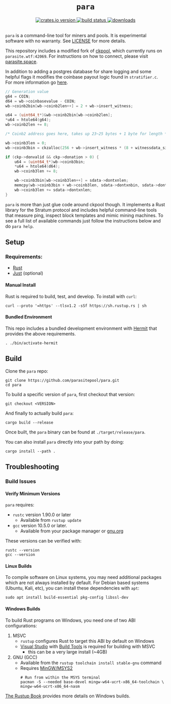 <h1 align=center><code>para</code></h1>

<div align=center>
  <a href=https://crates.io/crates/para>
    <img src=https://img.shields.io/crates/v/para.svg alt="crates.io version">
  </a>
  <a href=https://github.com/parasitepool/para/actions/workflows/ci.yaml>
    <img src=https://github.com/parasitepool/para/actions/workflows/ci.yaml/badge.svg alt="build status">
  </a>
  <a href=https://github.com/parasitepool/para/releases>
    <img src=https://img.shields.io/github/downloads/parasitepool/para/total.svg alt=downloads>
  </a>
</div>
<br>

`para` is a command-line tool for miners and pools. It is experimental
software with no warranty. See [LICENSE](LICENSE) for more details.

This repository includes a modified fork of
[ckpool](https://bitbucket.org/ckolivas/ckpool/src/master/), which currently
runs on `parasite.wtf:42069`. For instructions on how to connect, please visit
[parasite.space](https://parasite.space?help).

In addition to adding a postgres database for share logging and some helpful
flags it modifies the coinbase payout logic found in `stratifier.c`. For more
information go
[here](https://zkshark.substack.com/p/parasite-pool-igniting-the-mining).

```c 
// Generation value
g64 = COIN;
d64 = wb->coinbasevalue - COIN;
wb->coinb2bin[wb->coinb2len++] = 2 + wb->insert_witness;

u64 = (uint64_t*)&wb->coinb2bin[wb->coinb2len];
*u64 = htole64(g64);
wb->coinb2len += 8;

/* Coinb2 address goes here, takes up 23~25 bytes + 1 byte for length */

wb->coinb3len = 0;
wb->coinb3bin = ckzalloc(256 + wb->insert_witness * (8 + witnessdata_size + 2));

if (ckp->donvalid && ckp->donation > 0) {
    u64 = (uint64_t*)wb->coinb3bin;
    *u64 = htole64(d64);
    wb->coinb3len += 8;

    wb->coinb3bin[wb->coinb3len++] = sdata->dontxnlen;
    memcpy(wb->coinb3bin + wb->coinb3len, sdata->dontxnbin, sdata->dontxnlen);
    wb->coinb3len += sdata->dontxnlen;
}
```

`para` is more than just glue code around ckpool though. It implements a Rust
library for the Stratum protocol and includes helpful command-line tools that
measure ping, inspect block templates and mimic mining machines. To see a full
list of available commands just follow the instructions below and do `para
help`.

Setup
-----

### Requirements:

* [Rust](https://rust-lang.org/tools/install/)
* [Just](https://github.com/casey/just?tab=readme-ov-file#installation)
(optional)

#### Manual Install

Rust is required to build, test, and develop. To install with `curl`:

``` 
curl --proto '=https' --tlsv1.2 -sSf https://sh.rustup.rs | sh 
```

#### Bundled Environment

This repo includes a bundled development environment with
[Hermit](https://github.com/cashapp/hermit) that provides the above
requirements. 

```
. ./bin/activate-hermit
```

Build
-----

Clone the `para` repo:

```
git clone https://github.com/parasitepool/para.git
cd para
```

To build a specific version of `para`, first checkout that version:

```
git checkout <VERSION>
```

And finally to actually build `para`:

```
cargo build --release
```

Once built, the `para` binary can be found at `./target/release/para`.

You can also install `para` directly into your path by doing:

```
cargo install --path .
```

Troubleshooting
---------------

### Build Issues

#### Verify Minimum Versions

`para` requires:
- `rustc` version 1.90.0 or later
  - Available from `rustup update`
- `gcc` version 10.5.0 or later.
  - Available from your package manager or [gnu.org](https://gcc.gnu.org)

These versions can be verified with:
```shell
rustc --version
gcc --version
```

#### Linux Builds
To compile software on Linux systems, you may need additional packages which
are not always installed by default. For Debian based systems (Ubuntu, Kali,
etc), you can install these dependencies with `apt`:
```
sudo apt install build-essential pkg-config libssl-dev
```

#### Windows Builds
To build Rust programs on Windows, you need one of two ABI configurations:
  1. MSVC
     - `rustup` configures Rust to target this ABI by default on Windows
     - [Visual Studio](https://visualstudio.microsoft.com/downloads/) with
     [Build Tools](https://visualstudio.microsoft.com/visual-cpp-build-tools/)
     is required for building with MSVC
       - this can be a very large install (~4GB)
  2. GNU (GCC)
     - Available from the `rustup toolchain install stable-gnu` command
     - Requires [MinGW/MSYS2](https://www.msys2.org/)
       ```
       # Run from within the MSYS terminal
       pacman -S --needed base-devel mingw-w64-ucrt-x86_64-toolchain \
       mingw-w64-ucrt-x86_64-nasm
       ```

[The Rustup Book](https://rust-lang.github.io/rustup/installation/windows.html)
provides more details on Windows builds.
